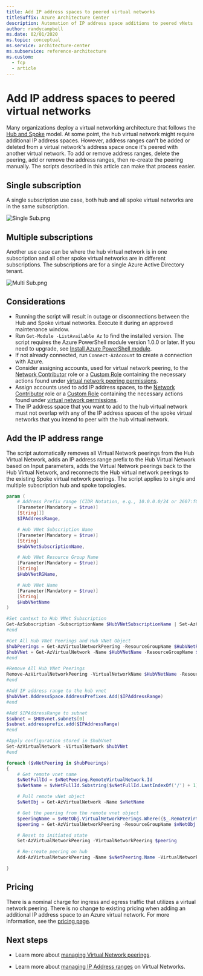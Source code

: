 ```yaml
---
title: Add IP address spaces to peered virtual networks
titleSuffix: Azure Architecture Center
description: Automation of IP address space additions to peered vNets
author: randycampbell
ms.date: 02/01/2020
ms.topic: conceptual
ms.service: architecture-center
ms.subservice: reference-architecture
ms.custom:
  - fcp
  - article
---
```


<!-- cSpell:ignore randycampbell CIDR endregion -->

# Add IP address spaces to peered virtual networks

Many organizations deploy a virtual networking architecture that follows the [Hub and Spoke](../../reference-architectures/hybrid-networking/hub-spoke.md) model. At some point, the hub virtual network might require additional IP address spaces.  However, address ranges can't be added or deleted from a virtual network's address space once it's peered with another virtual network.  To add or remove address ranges, delete the peering, add or remove the address ranges, then re-create the peering manually.  The scripts described in this article can make that process easier.

## Single subscription

A single subscription use case, both hub and all spoke virtual networks are in the same subscription.

![Single Sub.png](single-subscription.png)

## Multiple subscriptions

Another use case can be where the hub virtual network is in one subscription and all other spoke virtual networks are in different subscriptions. The subscriptions are for a single Azure Active Directory tenant.

![Multi Sub.png](multiple-subscription.png)

## Considerations

- Running the script will result in outage or disconnections between the Hub and Spoke virtual networks.  Execute it during an approved maintenance window.
- Run `Get-Module -ListAvailable Az` to find the installed version.  The script requires the Azure PowerShell module version 1.0.0 or later.  If you need to upgrade, see [Install Azure PowerShell module](/powershell/azure/install-az-ps).
- If not already connected, run `Connect-AzAccount` to create a connection with Azure.
- Consider assigning accounts, used for virtual network peering, to the [Network Contributor](/azure/role-based-access-control/built-in-roles?toc=%2fazure%2fvirtual-network%2ftoc.json#network-contributor) role or a [Custom Role](/azure/role-based-access-control/custom-roles) containing the necessary actions found under [virtual network peering permissions](/azure/virtual-network/virtual-network-manage-peering#permissions).
- Assign accounts used to add IP address spaces, to the [Network Contributor](/azure/role-based-access-control/built-in-roles?toc=%2fazure%2fvirtual-network%2ftoc.json#network-contributor) role or a [Custom Role](/azure/role-based-access-control/custom-roles) containing the necessary actions found under [virtual network permissions](/azure/virtual-network/manage-virtual-network#permissions).
- The IP address space that you want to add to the hub virtual network must not overlap with any of the IP address spaces of the spoke virtual networks that you intend to peer with the hub virtual network.

## Add the IP address range

The script automatically removes all Virtual Network peerings from the Hub Virtual Network, adds an IP address range prefix to the Hub Virtual Network based on Input parameters, adds the Virtual Network peerings back to the Hub Virtual Network, and reconnects the Hub virtual network peerings to the existing Spoke virtual network peerings. The script applies to single and multiple subscription hub and spoke topologies.

```powershell
param (
    # Address Prefix range (CIDR Notation, e.g., 10.0.0.0/24 or 2607:f000:0000:00::/64)
    [Parameter(Mandatory = $true)]
    [String[]]
    $IPAddressRange,

    # Hub VNet Subscription Name
    [Parameter(Mandatory = $true)]
    [String]
    $HubVNetSubscriptionName, 

    # Hub VNet Resource Group Name
    [Parameter(Mandatory = $true)]
    [String]
    $HubVNetRGName, 

    # Hub VNet Name
    [Parameter(Mandatory = $true)]
    [String]
    $HubVNetName
)

#Set context to Hub VNet Subscription
Get-AzSubscription -SubscriptionName $HubVNetSubscriptionName | Set-AzContext
#end

#Get All Hub VNet Peerings and Hub VNet Object
$hubPeerings = Get-AzVirtualNetworkPeering -ResourceGroupName $HubVNetRGName -VirtualNetworkName $HubVNetName
$hubVNet = Get-AzVirtualNetwork -Name $HubVNetName -ResourceGroupName $HubVNetRGName
#end

#Remove All Hub VNet Peerings
Remove-AzVirtualNetworkPeering -VirtualNetworkName $HubVNetName -ResourceGroupName $HubVNetRGName -name $hubPeerings.Name -Force
#end

#Add IP address range to the hub vnet
$hubVNet.AddressSpace.AddressPrefixes.Add($IPAddressRange)
#end

#Add $IPAddressRange to subnet
$subnet = $HUBvnet.subnets[0]
$subnet.addressprefix.add($IPAddressRange)
#end

#Apply configuration stored in $hubVnet
Set-AzVirtualNetwork -VirtualNetwork $hubVNet
#end

foreach ($vNetPeering in $hubPeerings)
{
    # Get remote vnet name
    $vNetFullId = $vNetPeering.RemoteVirtualNetwork.Id
    $vNetName = $vNetFullId.Substring($vNetFullId.LastIndexOf('/') + 1)

    # Pull remote vNet object
    $vNetObj = Get-AzVirtualNetwork -Name $vNetName

    # Get the peering from the remote vnet object
    $peeringName = $vNetObj.VirtualNetworkPeerings.Where({$_.RemoteVirtualNetwork.Id -like "*$($hubVNet.Name)"}).Name
    $peering = Get-AzVirtualNetworkPeering -ResourceGroupName $vNetObj.ResourceGroupName -VirtualNetworkName $vNetName -Name $peeringName

    # Reset to initiated state
    Set-AzVirtualNetworkPeering -VirtualNetworkPeering $peering

    # Re-create peering on hub
    Add-AzVirtualNetworkPeering -Name $vNetPeering.Name -VirtualNetwork $HubVNet -RemoteVirtualNetworkId $vNetFullId -AllowGatewayTransit

}

```

## Pricing

There is a nominal charge for ingress and egress traffic that utilizes a virtual network peering. There is no change to existing pricing when adding an additional IP address space to an Azure virtual network.  For more information, see the [pricing page](https://azure.microsoft.com/pricing/details/virtual-network).

## Next steps

- Learn more about [managing Virtual Network peerings](/azure/virtual-network/virtual-network-manage-peering).

- Learn more about [managing IP Address ranges](/azure/virtual-network/manage-virtual-network#add-or-remove-an-address-range) on Virtual Networks.